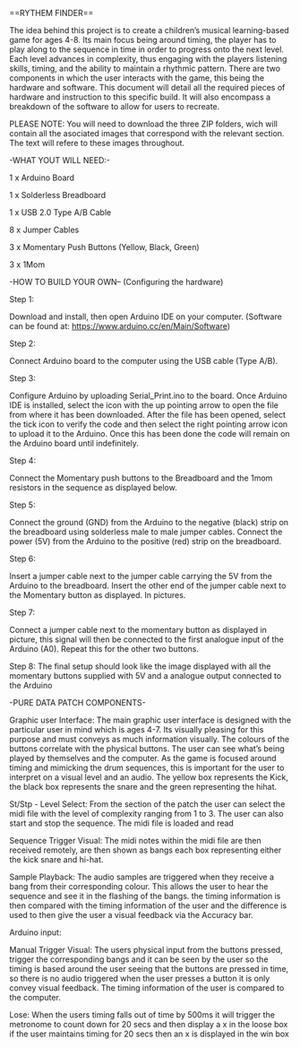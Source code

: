 ==RYTHEM FINDER==

The idea behind this project is to create a children’s musical learning-based game for ages 4-8. Its main focus being around timing, the player has to play along to the sequence in time in order to progress onto the next level. Each level advances in complexity, thus engaging with the players listening skills, timing, and the ability to maintain a rhythmic pattern. There are two components in which the user interacts with the game, this being the hardware and software. This document will detail all the required pieces of hardware and instruction to this specific build. It will also encompass a breakdown of the software to allow for users to recreate. 


PLEASE NOTE: You will need to download the three ZIP folders, wich will contain all the asociated images that correspond with the relevant section. The text will refere to these images throughout.


-WHAT YOUT WILL NEED:-

1 x Arduino Board

1 x Solderless Breadboard

1 x USB 2.0 Type A/B Cable

8 x Jumper Cables

3 x Momentary Push Buttons (Yellow, Black, Green)

3 x 1Mom




-HOW TO BUILD YOUR OWN– (Configuring the hardware)


Step 1:

Download and install, then open Arduino IDE on your computer. (Software can be found at: https://www.arduino.cc/en/Main/Software)

Step 2:

Connect Arduino board to the computer using the USB cable (Type A/B).

Step 3:

Configure Arduino by uploading Serial_Print.ino to the board. Once Arduino IDE is installed, select the icon with the up pointing arrow to open the file from where it has been downloaded. After the file has been opened, select the tick icon to verify the code and then select the right pointing arrow icon to upload it to the Arduino. Once this has been done the code will remain on the Arduino board until indefinitely.

Step 4: 

Connect the Momentary push buttons to the Breadboard and the 1mom resistors in the sequence as displayed below.

Step 5:

Connect the ground (GND) from the Arduino to the negative (black) strip on the breadboard using solderless male to male jumper cables. Connect the power (5V) from the Arduino to the positive (red) strip on the breadboard. 

Step 6:

Insert a jumper cable next to the jumper cable carrying the 5V from the Arduino to the breadboard. Insert the other end of the jumper cable next to the Momentary button as displayed. In pictures.

Step 7:

Connect a jumper cable next to the momentary button as displayed in picture, this signal will then be connected to the first analogue input of the Arduino (A0). Repeat this  for the other two buttons.


Step 8:
The final setup should look like the image displayed with all the momentary buttons supplied with 5V and a analogue output connected to the Arduino



-PURE DATA PATCH COMPONENTS-

Graphic user Interface:
The main graphic user interface is designed with the particular user in mind which is ages 4-7. Its visually pleasing for this purpose and must conveys as much information visually. The colours of the buttons correlate with the physical buttons. The user can see what’s being played by themselves and the computer. As the game is focused around timing and mimicking the drum sequences, this is important for the user to interpret on a visual level and an audio. The yellow box represents the Kick, the black box represents the snare and the green representing the hihat.


St/Stp - Level Select:
From the section of the patch the user can select the midi file with the level of complexity ranging from 1 to 3. The user can also start and stop the sequence. The  midi file is loaded and read 


Sequence Trigger Visual:
The midi notes within the midi file are then received remotely, are then shown as bangs each box representing either the kick snare and hi-hat. 


Sample Playback:
The audio samples are triggered when they receive a bang from their corresponding colour. This allows the user to hear the sequence and see it in the flashing of the bangs. the timing information is then compared with the timing information of the user and the difference is used to then give the user a visual feedback via the Accuracy bar.



Arduino input:


Manual Trigger Visual:
The users physical input from the buttons pressed, trigger the corresponding bangs and it can be seen by the user so the timing is based around the user seeing that the buttons are pressed in time, so there is no audio triggered when the user presses a button it is only convey visual feedback. The timing information of the user is compared to the computer. 



Lose:
When the users timing falls out of time by 500ms it will trigger the metronome to count down for 20 secs and then display a x in the loose box if the user maintains timing for 20 secs then an x is displayed in the win box

